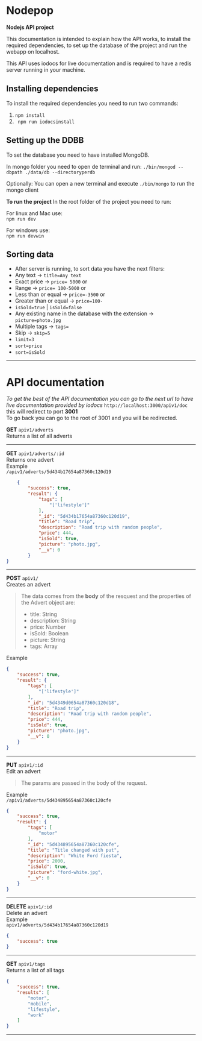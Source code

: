 # Nodepop
**Nodejs API project**

This documentation is intended to explain how the API works, to install the required dependencies, to set up the database of the project and run the webapp on localhost.

This API uses iodocs for live documentation and is required to have a redis server running in your machine.

## Installing dependencies 
To install the required dependencies you need to run two commands:  

1. `npm install`
2. ` npm run iodocsinstall`

## Setting up the DDBB 
To set the database you need to have installed MongoDB.

In mongo folder you need to open de terminal and run:
`./bin/mongod --dbpath ./data/db --directoryperdb`

Optionally: You can open a new terminal and execute `./bin/mongo` to run the mongo client

**To run the project** In the root folder of the project you need to run:  

For linux and Mac use:  
`npm run dev`  

For windows use:  
`npm run devwin`  

## Sorting data  
* After server is running, to sort data you have the next filters:  
* Any text -> `title=Any text`   
* Exact price -> `price= 5000` or  
* Range -> `price= 100-5000` or  
* Less than or equal -> `price=-3500` or  
* Greater than or equal -> `price=100-`  
* `isSold=true` | `isSold=false`  
* Any existing name in the database with the extension -> `picture=photo.jpg`  
* Multiple tags -> `tags=`  
* Skip -> `skip=5`  
* `limit=3`  
* `sort=price`    
* `sort=isSold`    

---
# API documentation  
*To get the best of the API documentation you can go to the next url to have live documentation provided by iodocs* `http://localhost:3000/apiv1/doc` this will redirect to port **3001**  
To go back you can go to the root of 3001 and you will be redirected.

**GET** `apiv1/adverts`  
Returns a list of all adverts

---
**GET** `apiv1/adverts/:id`  
Returns one advert  
Example  
`/apiv1/adverts/5d434b17654a87360c120d19`

```json
    {
        "success": true,
        "result": {
            "tags": [
                "['lifestyle']"
            ],
            "_id": "5d434b17654a87360c120d19",
            "title": "Road trip",
            "description": "Road trip with random people",
            "price": 444,
            "isSold": true,
            "picture": "photo.jpg",
            "__v": 0
        }
}
```

---
**POST** `apiv1/`  
Creates an advert  
>The data comes from the **body** of the resquest and the properties of the Advert object are:
>
>* title: String
>* description: String
>* price: Number
>* isSold: Boolean
>* picture: String
>* tags: Array

Example  
```json
{
    "success": true,
    "result": {
        "tags": [
            "['lifestyle']"
        ],
        "_id": "5d4349d0654a87360c120d18",
        "title": "Road trip",
        "description": "Road trip with random people",
        "price": 444,
        "isSold": true,
        "picture": "photo.jpg",
        "__v": 0
    }
}
```
---
**PUT** `apiv1/:id`  
Edit an advert  
>The params are passed in the body of the request.
>
>
>
Example  
`/apiv1/adverts/5d434895654a87360c120cfe`  
```json
{
    "success": true,
    "result": {
        "tags": [
            "motor"
        ],
        "_id": "5d434895654a87360c120cfe",
        "title": "Title changed with put",
        "description": "White Ford fiesta",
        "price": 2000,
        "isSold": true,
        "picture": "ford-white.jpg",
        "__v": 0
    }
}
```

---
**DELETE** `apiv1/:id`  
Delete an advert  
Example  
`apiv1/adverts/5d434b17654a87360c120d19`

```json
{
    "success": true
}
```
---  
**GET** `apiv1/tags`  
Returns a list of all tags

```json
{
    "success": true,
    "results": [
        "motor",
        "mobile",
        "lifestyle",
        "work"
    ]
}
```

--- 




